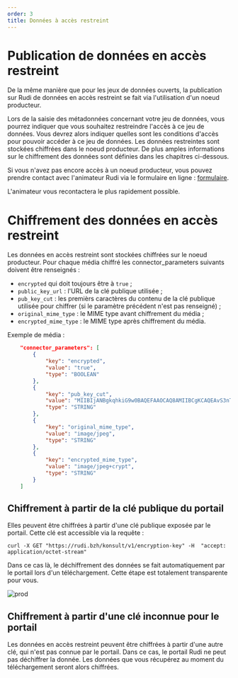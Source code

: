 ```yaml
---
order: 3
title: Données à accès restreint
---
```


# Publication de données en accès restreint

De la même manière que pour les jeux de données ouverts, la publication sur Rudi de données en accès restreint se fait via l'utilisation d'un noeud producteur.

Lors de la saisie des métadonnées concernant votre jeu de données, vous pourrez indiquer que vous souhaitez restreindre l'accès à ce jeu de données. Vous devrez alors indiquer quelles sont les conditions d'accès pour pouvoir accéder à ce jeu de données. Les données restreintes sont stockées chiffrées dans le noeud producteur. De plus amples informations sur le chiffrement des données sont définies dans les chapitres ci-dessous.

Si vous n'avez pas encore accès à un noeud producteur, vous pouvez prendre contact avec l'animateur Rudi via le formulaire en ligne : [formulaire](https://blog.rudi.bzh/portail-beta-contact/).

L'animateur vous recontactera le plus rapidement possible.

# Chiffrement des données en accès restreint

Les données en accès restreint sont stockées chiffrées sur le noeud producteur. Pour chaque média chiffré les connector_parameters suivants doivent être renseignés :

- `encrypted` qui doit toujours être à `true` ;
- `public_key_url` : l'URL de la clé publique utilisée ;
- `pub_key_cut` : les premièrs caractères du contenu de la clé publique utilisée pour chiffrer (si le paramètre précédent n'est pas renseigné) ;
- `original_mime_type` : le MIME type avant chiffrement du média ;
- `encrypted_mime_type` : le MIME type après chiffrement du média.

Exemple de média :

```json
	"connector_parameters": [
		{
			"key": "encrypted",
			"value": "true",
			"type": "BOOLEAN"
		},
		{
			"key": "pub_key_cut",
			"value": "MIIBIjANBgkqhkiG9w0BAQEFAAOCAQ8AMIIBCgKCAQEAvS3nTZOj01kq1V6wKpMe",
			"type": "STRING"
		},
		{
			"key": "original_mime_type",
			"value": "image/jpeg",
			"type": "STRING"
		},
		{
			"key": "encrypted_mime_type",
			"value": "image/jpeg+crypt",
			"type": "STRING"
		}
	]
```

## Chiffrement à partir de la clé publique du portail
Elles peuvent être chiffrées à partir d'une clé publique exposée par le portail.
Cette clé est accessible via la requête :
```
curl -X GET "https://rudi.bzh/konsult/v1/encryption-key" -H  "accept: application/octet-stream"
```

Dans ce cas là, le déchiffrement des données se fait automatiquement par le portail lors d'un téléchargement. Cette étape est totalement transparente pour vous.

![prod](https://user-images.githubusercontent.com/109140019/221823775-41613dab-097a-4f87-9508-cf665019a532.PNG)


## Chiffrement à partir d'une clé inconnue pour le portail
Les données en accès restreint peuvent être chiffrées à partir d'une autre clé, qui n'est pas connue par le portail.
Dans ce cas, le portail Rudi ne peut pas déchiffrer la donnée. Les données que vous récupérez au moment du téléchargement seront alors chiffrées.

